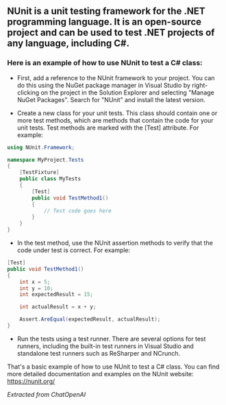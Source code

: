 ## NUnit is a unit testing framework for the .NET programming language. It is an open-source project and can be used to test .NET projects of any language, including C#.

### Here is an example of how to use NUnit to test a C# class:

- First, add a reference to the NUnit framework to your project. You can do this using the NuGet package manager in Visual Studio by right-clicking on the project in the Solution Explorer and selecting "Manage NuGet Packages". Search for "NUnit" and install the latest version.

- Create a new class for your unit tests. This class should contain one or more test methods, which are methods that contain the code for your unit tests. Test methods are marked with the [Test] attribute. For example:

```csharp
using NUnit.Framework;

namespace MyProject.Tests
{
    [TestFixture]
    public class MyTests
    {
        [Test]
        public void TestMethod1()
        {
            // Test code goes here
        }
    }
}
```

- In the test method, use the NUnit assertion methods to verify that the code under test is correct. For example:

```csharp
[Test]
public void TestMethod1()
{
    int x = 5;
    int y = 10;
    int expectedResult = 15;

    int actualResult = x + y;

    Assert.AreEqual(expectedResult, actualResult);
}

```
- Run the tests using a test runner. There are several options for test runners, including the built-in test runners in Visual Studio and standalone test runners such as ReSharper and NCrunch.

That's a basic example of how to use NUnit to test a C# class. You can find more detailed documentation and examples on the NUnit website: https://nunit.org/

*Extracted from ChatOpenAI*
